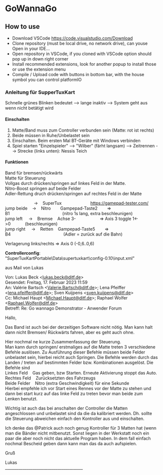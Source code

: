 # GoWannaGo



## How to use

- Download VSCode https://code.visualstudio.com/Download
- Clone repository (must be local drive, no network drive), can youse Open in your IDE...
- Open repository in VSCode, if you cloned with VSCode option should pop up in down right corner
- Install recommended extensions, look for another popup to install those or use the extension menu
- Compile / Upload code with buttons in bottom bar, with the house symbol you can control platformIO

### Anleitung für SupperTuxKart

  
Schnelle grünes Blinken bedeutet --> lange inaktiv --> System geht aus wenn nicht betätigt wird

#### Einschalten

1.  Matte/Band muss zum Controller verbunden sein (Matte: rot ist rechts)
2.  Beide müssen in Ruhe/Unbelastet sein
3.  Einschalten. Beim ersten Mal BT-Geräte mit Windows verbinden
4.  Spiel starten "Einzelspieler" --> "Wilber" (färht langsam) --> Zeitrennen --> Strecke (links unten): Nessis Teich

#### Funktionen

Band für bremsen/rückwärts  
Matte für Steuerung  
Vollgas durch drücken/springen auf linkes Feld in der Matte.   
Nitro-Boost springen auf beide Felder  
Adler-Rettung druch drücken/springen auf rechtes Feld in der Matte

                        ->    SuperTux                        https://gamepad-tester.com/  
jump beide    ->    Nitro        Gampepad-Taste2        => B1                                            (nitro 1s lang, extra beschleunigen)  
jump left     ->    Bremse    Achse 3-                    => Axis 3 toggle 1\<->0            (beschleunigen)  
jump right     ->    Retten    Gampepad-Taste5        => B4                                            (Adler = zurück auf die Bahn)

Verlagerung links/rechts => Axis 0 (-0,6..0,6)

**Controllerconfig**:  
"SuperTuxKartPortable\\Data\\supertuxkart\\config-0.10\\input.xml"

  
aus Mail von Lukas

Von: Lukas Beck \<lukas.beck@ditf.de>   
Gesendet: Freitag, 17. Februar 2023 11:59  
An: Valérie Bartsch \<Valerie.Bartsch@ditf.de>; Lena Pfeiffer \<lena.pfeiffer@ditf.de>; Sven Kuijpens \<sven.kuijpens@ditf.de>  
Cc: Michael Haupt \<Michael.Haupt@ditf.de>; Raphael Wolfer \<Raphael.Wolfer@ditf.de>  
Betreff: Re: Go wannago Demonstrator - Anwender Forum

Hallo,

Das Band ist auch bei der derzeitigen Software nicht nötig. Man kann halt dann nicht Bremsen/ Rückwärts fahren, aber es geht auch ohne.

Hier nochmal ne kurze Zusammenfassung der Steuerung.  
Man kann durch springen/ erstmaliges auf die Matte treten 3 verschiedene Befehle auslösen. Zu Ausführung dieser Befehle müssen beide Felder unbelastet sein, hierbei reicht auch Springen. Die Befehle werden durch das Landen / treten auf bestimmten Felder bzw. Kombinationen ausgelöst. Die Befehle sind  
Linkes Feld    Gas geben, bzw Starten. Erneute Aktivierung stoppt das Auto.   
Rechtes Feld    Zurücksetzten des Fahrzeugs  
Beide Felder    Nitro (extra Geschwindigkeit) für eine Sekunde  
Hierbei empfehle ich vor Start eines Rennes vor der Matte zu stehen und dann bei start kurz auf das linke Feld zu treten bevor man beide zum Lenken benutzt.

Wichtig ist auch das bei anschalten der Controller die Matten angeschlossen und unbelastet sind da die da kalibriert werden. Dh. sollte die Steuerung abweichen einfach den Kontroller aus und einschalten.

Ich denke das @Patrick auch noch genug Kontroller für 3 Matten hat (wenn man die Bänder nicht mitbenutzt. Sonst liegen in der Werkstatt noch ein paar die aber noch nicht das aktuelle Program haben. In dem fall einfach nochmal Bescheid geben dann kann man das da auch aufspielen.

Gruß

Lukas  
\_\_\_\_\_\_\_\_\_\_\_\_\_\_\_\_\_\_\_\_\_\_\_\_\_\_\_\_\_\_\_\_\_\_\_\_\_\_\_\_



